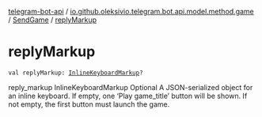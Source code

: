 [telegram-bot-api](../../index.md) / [io.github.oleksivio.telegram.bot.api.model.method.game](../index.md) / [SendGame](index.md) / [replyMarkup](./reply-markup.md)

# replyMarkup

`val replyMarkup: `[`InlineKeyboardMarkup`](../../io.github.oleksivio.telegram.bot.api.model.objects.std.keyboard/-inline-keyboard-markup/index.md)`?`

reply_markup InlineKeyboardMarkup Optional A JSON-serialized object for an inline keyboard.
If empty, one ‘Play game_title’ button will be shown. If not empty, the first button must launch the game.

